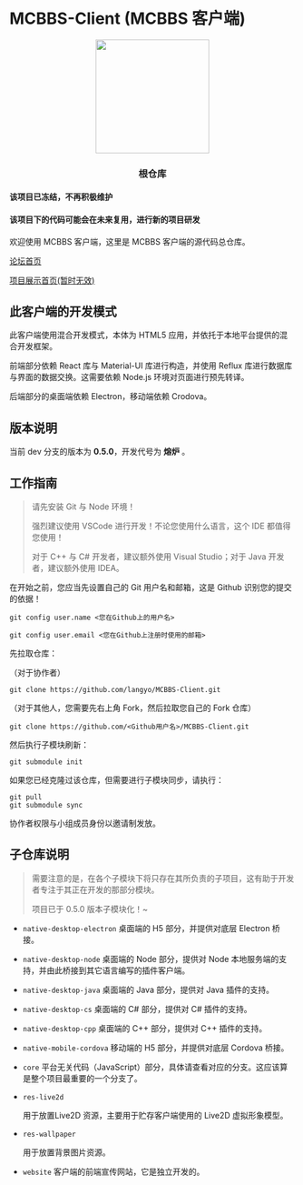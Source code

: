 # MCBBS-Client \(MCBBS 客户端\)

<div align="center">
<a href="http://miao.su/image/HdIbf">
<img src="http://miao.su/images/2018/12/24/447a2b32e7ec7bd5fb486.md.png" width="200" height="200">
</a>
</div>

<div align="center">
<h3>根仓库</h3>
</div>

<h4>该项目已冻结，不再积极维护</h4>

<h4>该项目下的代码可能会在未来复用，进行新的项目研发</h4>

欢迎使用 MCBBS 客户端，这里是 MCBBS 客户端的源代码总仓库。

[论坛首页](http://www.mcbbs.net)

[项目展示首页(暂时无效)](https://app.langyo.xyz)

## 此客户端的开发模式

此客户端使用混合开发模式，本体为 HTML5 应用，并依托于本地平台提供的混合开发框架。

前端部分依赖 React 库与 Material-UI 库进行构造，并使用 Reflux 库进行数据库与界面的数据交换。这需要依赖 Node.js 环境对页面进行预先转译。

后端部分的桌面端依赖 Electron，移动端依赖 Crodova。

## 版本说明

当前 dev 分支的版本为 **0.5.0**，开发代号为 **熔炉** 。

## 工作指南

> 请先安装 Git 与 Node 环境！
>
> 强烈建议使用 VSCode 进行开发！不论您使用什么语言，这个 IDE 都值得您使用！
>
> 对于 C++ 与 C# 开发者，建议额外使用 Visual Studio；对于 Java 开发者，建议额外使用 IDEA。

在开始之前，您应当先设置自己的 Git 用户名和邮箱，这是 Github 识别您的提交的依据！

```git config user.name <您在Github上的用户名>```

```git config user.email <您在Github上注册时使用的邮箱>```

先拉取仓库：

（对于协作者）

```git clone https://github.com/langyo/MCBBS-Client.git```

（对于其他人，您需要先右上角 Fork，然后拉取您自己的 Fork 仓库）

```git clone https://github.com/<Github用户名>/MCBBS-Client.git```

然后执行子模块刷新：

```git submodule init```

如果您已经克隆过该仓库，但需要进行子模块同步，请执行：

```
git pull
git submodule sync
```

协作者权限与小组成员身份以邀请制发放。

## 子仓库说明

> 需要注意的是，在各个子模块下将只存在其所负责的子项目，这有助于开发者专注于其正在开发的那部分模块。
>
> 项目已于 0.5.0 版本子模块化！~

- ```native-desktop-electron```
  桌面端的 H5 部分，并提供对底层 Electron 桥接。

- ```native-desktop-node```
  桌面端的 Node 部分，提供对 Node 本地服务端的支持，并由此桥接到其它语言编写的插件客户端。

- ```native-desktop-java```
  桌面端的 Java 部分，提供对 Java 插件的支持。

- ```native-desktop-cs```
  桌面端的 C# 部分，提供对 C# 插件的支持。

- ```native-desktop-cpp```
  桌面端的 C++ 部分，提供对 C++ 插件的支持。

- ```native-mobile-cordova```
  移动端的 H5 部分，并提供对底层 Cordova 桥接。

- ```core```
  平台无关代码（JavaScript）部分，具体请查看对应的分支。这应该算是整个项目最重要的一个分支了。

- ```res-live2d```

  用于放置Live2D 资源，主要用于贮存客户端使用的 Live2D 虚拟形象模型。
  
- ```res-wallpaper```

  用于放置背景图片资源。

- ```website```
  客户端的前端宣传网站，它是独立开发的。
